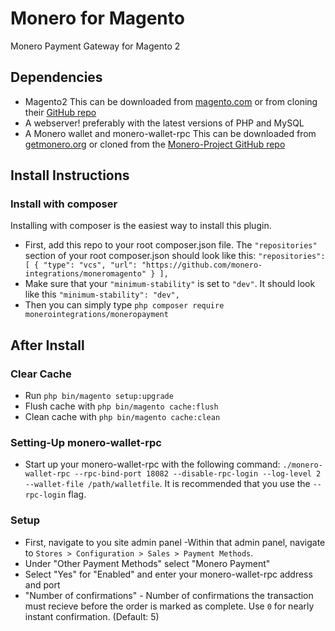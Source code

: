 # Monero for Magento
Monero Payment Gateway for Magento 2

## Dependencies
- Magento2 This can be downloaded from [magento.com](https://magento.com/) or from cloning their [GitHub repo](https://github.com/magento/magento2)
- A webserver! preferably with the latest versions of PHP and MySQL
- A Monero wallet and monero-wallet-rpc This can be downloaded from [getmonero.org](https://getmonero.org/downloads/) or cloned from the [Monero-Project GitHub repo](https://github.com/monero-project/monero)

## Install Instructions
### Install with composer
Installing with composer is the easiest way to install this plugin.
- First, add this repo to your root composer.json file. The `"repositories"` section of your root composer.json should look like this:
`"repositories": [
        {
            "type": "vcs",
            "url": "https://github.com/monero-integrations/moneromagento"
        }
    ],`
- Make sure that your `"minimum-stability"` is set to `"dev"`. It should look like this `"minimum-stability": "dev",`
- Then you can simply type `php composer require monerointegrations/moneropayment`

## After Install
### Clear Cache
- Run `php bin/magento setup:upgrade`
- Flush cache with `php bin/magento cache:flush`
- Clean cache with `php bin/magento cache:clean`

### Setting-Up monero-wallet-rpc
- Start up your monero-wallet-rpc with the following command: `./monero-wallet-rpc --rpc-bind-port 18082 --disable-rpc-login --log-level 2 --wallet-file /path/walletfile`. It is recommended that you use the `--rpc-login` flag.

### Setup
- First, navigate to you site admin panel
-Within that admin panel, navigate to `Stores > Configuration > Sales > Payment Methods`.
- Under "Other Payment Methods" select "Monero Payment"
- Select "Yes" for "Enabled" and enter your monero-wallet-rpc address and port
- "Number of confirmations" - Number of confirmations the transaction must recieve before the order is marked as complete. Use `0` for nearly instant confirmation. (Default: 5)
